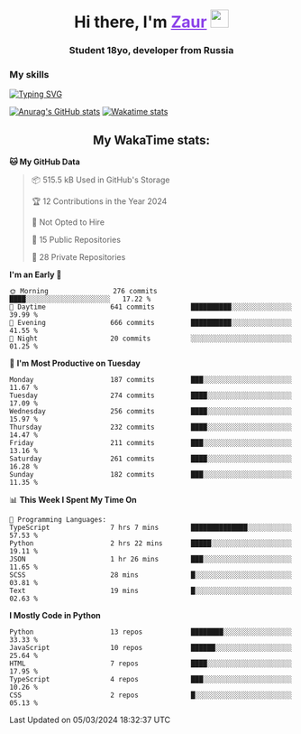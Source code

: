 <h1 align="center">
    Hi there, I'm 
    <a href="https://t.me/skyguy" target="_blank" style="color: #8C43EA">Zaur</a>
    <img src="https://github.com/blackcater/blackcater/raw/main/images/Hi.gif" height="32">
</h1>

<h3 align="center">
    Student 18yo, developer from Russia
</h3>  

### **My skills**
[![Typing SVG](https://readme-typing-svg.herokuapp.com?font=Oxanium&duration=3000&pause=1500&color=8C43EA&height=30&lines=Python:+FastAPI,+Flask,+Aiogram,+Telethon;SQL:+PostgreSQL,+SQLite;JavaScript/TypeScript:+React.js;HTML+(PUG),+CSS+(SCSS))](https://git.io/typing-svg)

[![Anurag's GitHub stats](https://github-readme-stats.vercel.app/api?username=mrskyguy&hide_title=true&count_private=true&show_icons=true&title_color=8C43EA&icon_color=BE57EA&bg_color=30,191919,341b56&text_color=B1B1B1&border_radius=10&hide_border=true)](https://github.com/anuraghazra/github-readme-stats)
[![Wakatime stats](https://github-readme-stats.vercel.app/api/wakatime?username=skyguy&hide_title=true&show_icons=true&title_color=8C43EA&icon_color=BE57EA&bg_color=30,191919,341b56&text_color=B1B1B1&border_radius=10&hide_border=true)](https://github.com/anuraghazra/github-readme-stats)


<h2 align="center"> My WakaTime stats: </h2>

<!--START_SECTION:waka-->
**🐱 My GitHub Data** 

> 📦 515.5 kB Used in GitHub's Storage 
 > 
> 🏆 12 Contributions in the Year 2024
 > 
> 🚫 Not Opted to Hire
 > 
> 📜 15 Public Repositories 
 > 
> 🔑 28 Private Repositories 
 > 
**I'm an Early 🐤** 

```text
🌞 Morning                276 commits         ████░░░░░░░░░░░░░░░░░░░░░   17.22 % 
🌆 Daytime                641 commits         ██████████░░░░░░░░░░░░░░░   39.99 % 
🌃 Evening                666 commits         ██████████░░░░░░░░░░░░░░░   41.55 % 
🌙 Night                  20 commits          ░░░░░░░░░░░░░░░░░░░░░░░░░   01.25 % 
```
📅 **I'm Most Productive on Tuesday** 

```text
Monday                   187 commits         ███░░░░░░░░░░░░░░░░░░░░░░   11.67 % 
Tuesday                  274 commits         ████░░░░░░░░░░░░░░░░░░░░░   17.09 % 
Wednesday                256 commits         ████░░░░░░░░░░░░░░░░░░░░░   15.97 % 
Thursday                 232 commits         ████░░░░░░░░░░░░░░░░░░░░░   14.47 % 
Friday                   211 commits         ███░░░░░░░░░░░░░░░░░░░░░░   13.16 % 
Saturday                 261 commits         ████░░░░░░░░░░░░░░░░░░░░░   16.28 % 
Sunday                   182 commits         ███░░░░░░░░░░░░░░░░░░░░░░   11.35 % 
```


📊 **This Week I Spent My Time On** 

```text
💬 Programming Languages: 
TypeScript               7 hrs 7 mins        ██████████████░░░░░░░░░░░   57.53 % 
Python                   2 hrs 22 mins       █████░░░░░░░░░░░░░░░░░░░░   19.11 % 
JSON                     1 hr 26 mins        ███░░░░░░░░░░░░░░░░░░░░░░   11.65 % 
SCSS                     28 mins             █░░░░░░░░░░░░░░░░░░░░░░░░   03.81 % 
Text                     19 mins             █░░░░░░░░░░░░░░░░░░░░░░░░   02.63 % 
```

**I Mostly Code in Python** 

```text
Python                   13 repos            ████████░░░░░░░░░░░░░░░░░   33.33 % 
JavaScript               10 repos            ██████░░░░░░░░░░░░░░░░░░░   25.64 % 
HTML                     7 repos             ████░░░░░░░░░░░░░░░░░░░░░   17.95 % 
TypeScript               4 repos             ███░░░░░░░░░░░░░░░░░░░░░░   10.26 % 
CSS                      2 repos             █░░░░░░░░░░░░░░░░░░░░░░░░   05.13 % 
```




 Last Updated on 05/03/2024 18:32:37 UTC
<!--END_SECTION:waka-->

